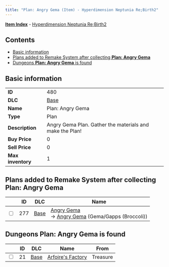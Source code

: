 ```yaml
---
title: "Plan: Angry Gema (Item) - Hyperdimension Neptunia Re;Birth2"
---
```


[**Item Index**](/neptunia/rb2/item/index.html) - [Hyperdimension Neptunia Re;Birth2](/neptunia/rb2)

## Contents

- [Basic information](#basic-information)
- [Plans added to Remake System after collecting **Plan: Angry Gema**](#plans-added-to-remake-system-after-collecting-plan-angry-gema)
- [Dungeons **Plan: Angry Gema** is found](#dungeons-plan-angry-gema-is-found)

## Basic information

|   |   |
| -- | -- |
| **ID** | 480 |
| **DLC** | [Base](/neptunia/rb2/dlc/0-base.html) |
| **Name** | Plan: Angry Gema |
| **Type** | Plan |
| **Description** | Angry Gema Plan. Gather the materials and make the Plan! |
| **Buy Price** | 0 |
| **Sell Price** | 0 |
| **Max inventory** | 1 |

## Plans added to Remake System after collecting **Plan: Angry Gema**

|    | ID | DLC | Name |
| -- | -- | --- | ---- |
| <input type="checkbox" id="rb2-remake-0-277" class="trackbox" /> | 277 | [Base](/neptunia/rb2/dlc/0-base.html) | [Angry Gema](/neptunia/rb2/remake/0-277-angry-gema.html)<br />→ [Angry Gema](/neptunia/rb2/item/0-1275-angry-gema.html) (Gema/Gapps (Broccoli)) |

## Dungeons **Plan: Angry Gema** is found

|    | ID | DLC | Name | From |
| -- | -- | --- | ---- | ---- |
| <input type="checkbox" id="rb2-dungeon-0-21" class="trackbox" /> | 21 | [Base](/neptunia/rb2/dlc/0-base.html) | [Arfoire's Factory](/neptunia/rb2/dungeon/0-21-arfoires-factory.html) | Treasure |
